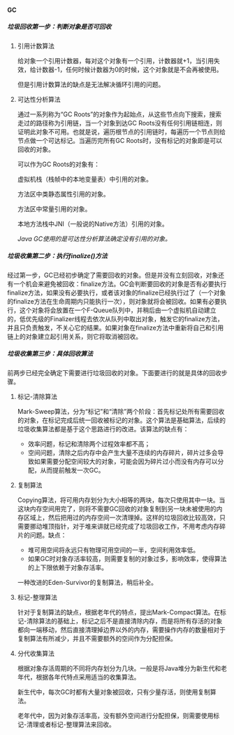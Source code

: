 #### GC

##### 垃圾回收第一步：判断对象是否可回收

1. 引用计数算法

   给对象一个引用计数器，每对这个对象有一个引用，计数器就+1，当引用失效，给计数器-1，任何时候计数器为0的时候，这个对象就是不会再被使用。

   但是引用计数算法的缺点是无法解决循环引用的问题。

2. 可达性分析算法

   通过一系列称为“GC Roots”的对象作为起始点，从这些节点向下搜索，搜索走过的路径称为引用链，当一个对象到达GC Roots没有任何引用链相连，则证明此对象不可用。也就是说，遍历根节点的引用链时，每遍历一个节点则给节点做一个可达标记。当遍历完所有GC Roots时，没有标记的对象即是可以回收的对象。

   可以作为GC Roots的对象有：

   虚拟机栈（栈帧中的本地变量表）中引用的对象。

   方法区中类静态属性引用的对象。

   方法区中常量引用的对象。

   本地方法栈中JNI（一般说的Native方法）引用的对象。

   *Java GC使用的是可达性分析算法确定没有引用的对象。*

   

##### 垃圾收集第二步：执行finalize()方法

经过第一步，GC已经初步确定了需要回收的对象。但是并没有立刻回收，对象还有一个机会来避免被回收：finalize方法。GC会判断要回收的对象是否有必要执行finalize方法，如果没有必要执行，或者该对象的finalize已经执行过了（一个对象的finalize方法在生命周期内只能执行一次），则对象就将会被回收。如果有必要执行，这个对象将会放置在一个F-Queue队列中，并稍后由一个虚拟机自动建立的，低优先级的Finalizer线程去依次从队列中取出对象，触发它的finalize方法，并且只负责触发，不关心它的结果。如果对象在finalize方法中重新将自己和引用链上的对象建立起引用关系，则它将取消被回收。

##### 垃圾收集第三步：具体回收算法

前两步已经完全确定下需要进行垃圾回收的对象。下面要进行的就是具体的回收步骤。

1. 标记-清除算法

   Mark-Sweep算法，分为“标记”和“清除”两个阶段：首先标记处所有需要回收的对象，在标记完成后统一回收被标记的对象。这个算法是基础算法，后续的垃圾收集算法都是基于这个思路进行的改进。该算法的缺点有：

   - 效率问题，标记和清除两个过程效率都不高；
   - 空间问题，清除之后内存中会产生大量不连续的内存碎片，碎片过多会导致如果需要分配空间较大的对象，可能会因为碎片过小而没有内存可以分配，从而提前触发一次GC。

2. 复制算法

   Copying算法，将可用内存划分为大小相等的两块，每次只使用其中一块。当这块内存空间用完了，则将不需要GC回收的对象复制到另一块未被使用的内存区域上，然后把用过的内存空间一次清理掉。这样的垃圾回收比较高效，只需要挪动堆顶指针，对于堆来讲就已经完成了垃圾回收工作，不用考虑内存碎片的问题。缺点：

   - 堆可用空间将永远只有物理可用空间的一半，空间利用效率低。
   - 如果GC时对象存活率较高，则需要复制的对象过多，影响效率，使得算法的上下限依赖于对象存活率。

   一种改进的Eden-Survivor的复制算法，稍后补全。

3. 标记-整理算法

   针对于复制算法的缺点，根据老年代的特点，提出Mark-Compact算法。在标记-清除算法的基础上，标记之后不是直接清除内存，而是将所有存活的对象都向一端移动，然后直接清理掉边界以外的内存，需要操作内存的数量相对于复制算法有所减少，并且不需要额外的空间作为分配担保。

4. 分代收集算法

   根据对象存活周期的不同将内存划分为几块。一般是将Java堆分为新生代和老年代，根据各年代特点采用适当的收集算法。

   新生代中，每次GC时都有大量对象被回收，只有少量存活，则使用复制算法。

   老年代中，因为对象存活率高，没有额外空间进行分配担保，则需要使用标记-清理或者标记-整理算法来回收。
